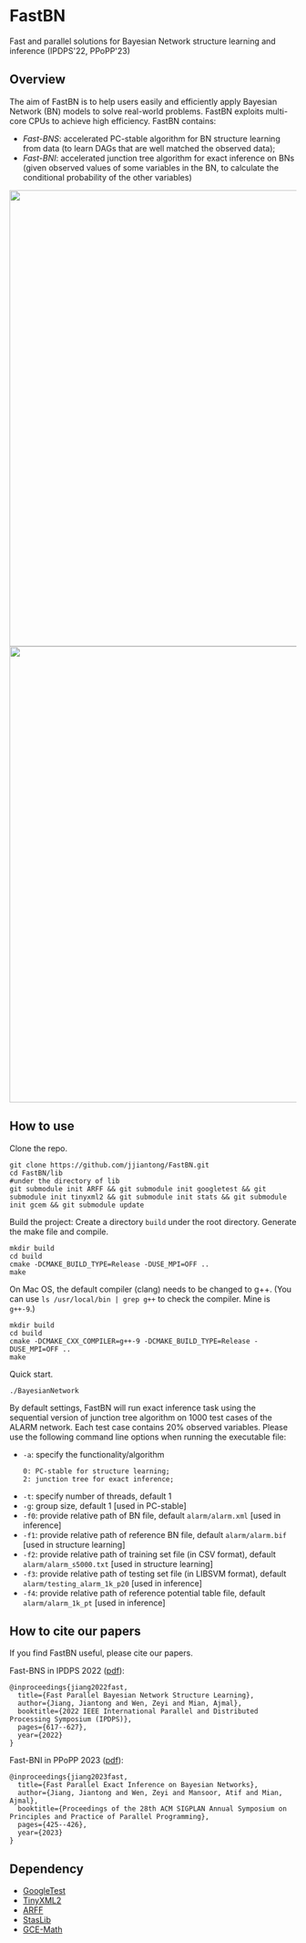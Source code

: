# FastBN

Fast and parallel solutions for Bayesian Network structure learning and inference (IPDPS'22, PPoPP'23)

## Overview

The aim of FastBN is to help users easily and efficiently apply Bayesian Network (BN) models to solve real-world problems. 
FastBN exploits multi-core CPUs to achieve high efficiency. 
FastBN contains:
- *Fast-BNS*: accelerated PC-stable algorithm for BN structure learning from data 
  (to learn DAGs that are well matched the observed data);
- *Fast-BNI*: accelerated junction tree algorithm for exact inference on BNs
  (given observed values of some variables in the BN, to calculate the conditional
  probability of the other variables)

<div align="center">
<img src="https://github.com/jjiantong/FastBN/raw/master/docs/figs/bnsl_tab.png" width="800" />
<img src="https://github.com/jjiantong/FastBN/raw/master/docs/figs/bnei_tab.png" width="800" />
</div>

<!-- ![bnsl_tab](https://github.com/jjiantong/FastBN/blob/master/docs/figs/bnei_tab.pdf)
![bnei_tab](https://github.com/jjiantong/FastBN/blob/master/docs/figs/bnei_tab.pdf) -->

## How to use

Clone the repo.
```
git clone https://github.com/jjiantong/FastBN.git
cd FastBN/lib
#under the directory of lib
git submodule init ARFF && git submodule init googletest && git submodule init tinyxml2 && git submodule init stats && git submodule init gcem && git submodule update
```

Build the project: Create a directory ```build``` under the root directory. Generate the make file and compile.
```
mkdir build
cd build
cmake -DCMAKE_BUILD_TYPE=Release -DUSE_MPI=OFF ..
make
```

On Mac OS, the default compiler (clang) needs to be changed to g++. (You can use ```ls /usr/local/bin | grep g++``` to check the compiler. Mine is ```g++-9```.)
```
mkdir build
cd build
cmake -DCMAKE_CXX_COMPILER=g++-9 -DCMAKE_BUILD_TYPE=Release -DUSE_MPI=OFF ..
make
```

Quick start.
```
./BayesianNetwork
```
By default settings, FastBN will run exact inference task using the sequential version of junction tree algorithm 
on 1000 test cases of the ALARM network. Each test case contains 20% observed variables.
Please use the following command line options when running the executable file:

- ```-a```: specify the functionality/algorithm
    ```
    0: PC-stable for structure learning; 
    2: junction tree for exact inference; 
    ```
- ```-t```: specify number of threads, default 1
- ```-g```: group size, default 1 [used in PC-stable]
- ```-f0```: provide relative path of BN file, default ```alarm/alarm.xml``` [used in inference]
- ```-f1```: provide relative path of reference BN file, default ```alarm/alarm.bif``` [used in structure learning]
- ```-f2```: provide relative path of training set file (in CSV format), default ```alarm/alarm_s5000.txt``` [used in structure learning]
- ```-f3```: provide relative path of testing set file (in LIBSVM format), default ```alarm/testing_alarm_1k_p20``` [used in inference]
- ```-f4```: provide relative path of reference potential table file, default ```alarm/alarm_1k_pt``` [used in inference]



## How to cite our papers

If you find FastBN useful, please cite our papers.

Fast-BNS in IPDPS 2022 ([pdf](https://github.com/jjiantong/FastBN/tree/master/docs/papers/bnsl_ipdps.pdf)):
```
@inproceedings{jiang2022fast,
  title={Fast Parallel Bayesian Network Structure Learning},
  author={Jiang, Jiantong and Wen, Zeyi and Mian, Ajmal},
  booktitle={2022 IEEE International Parallel and Distributed Processing Symposium (IPDPS)},
  pages={617--627},
  year={2022}
}
```

Fast-BNI in PPoPP 2023 ([pdf](https://github.com/jjiantong/FastBN/tree/master/docs/papers/bnei_ppopp.pdf)):
```
@inproceedings{jiang2023fast,
  title={Fast Parallel Exact Inference on Bayesian Networks},
  author={Jiang, Jiantong and Wen, Zeyi and Mansoor, Atif and Mian, Ajmal},
  booktitle={Proceedings of the 28th ACM SIGPLAN Annual Symposium on Principles and Practice of Parallel Programming},
  pages={425--426},
  year={2023}
}
```


## Dependency
 * [GoogleTest](https://github.com/google/googletest)
 * [TinyXML2](https://github.com/leethomason/tinyxml2)
 * [ARFF](https://github.com/LinjianLi/ARFF)
 * [StasLib](https://github.com/jjiantong/stats)
 * [GCE-Math](https://github.com/kthohr/gcem)
